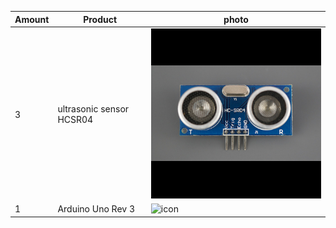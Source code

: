 | Amount | Product | photo |
| --- | --- | --- |
| 3 | ultrasonic sensor HCSR04 | ![icon](https://github.com/tecnoplasma/2EZ/blob/e085072e46f5ae8d51986880b1f5bff8410c60e8/HC-SR04-Ultrasonic-Sensor-Module-Distance-Measurement-Component-Part-Front.jpg) |
| 1 | Arduino Uno Rev 3 | ![icon]() |

